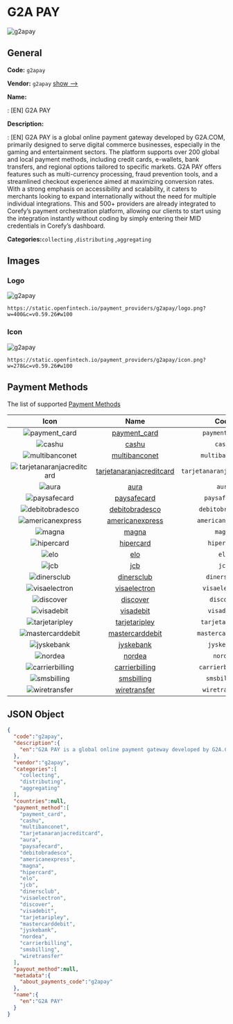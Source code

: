 
# G2A PAY 
![g2apay](https://static.openfintech.io/payment_providers/g2apay/logo.png?w=400&c=v0.59.26#w100)  

## General 
 
**Code:** `g2apay` 
 
**Vendor:** `g2apay` [show -->](/vendors/g2apay/) 
 
**Name:** 
 
:	[EN] G2A PAY 
 
**Description:** 
 
: [EN] G2A PAY is a global online payment gateway developed by G2A.COM, primarily designed to serve digital commerce businesses, especially in the gaming and entertainment sectors. The platform supports over 200 global and local payment methods, including credit cards, e-wallets, bank transfers, and regional options tailored to specific markets. G2A PAY offers features such as multi-currency processing, fraud prevention tools, and a streamlined checkout experience aimed at maximizing conversion rates. With a strong emphasis on accessibility and scalability, it caters to merchants looking to expand internationally without the need for multiple individual integrations. This and 500+ providers are already integrated to Corefy’s payment orchestration platform, allowing our clients to start using the integration instantly without coding by simply entering their MID credentials in Corefy’s dashboard. 
 
**Categories:**`collecting` ,`distributing` ,`aggregating` 
 

## Images 

### Logo 
 
![g2apay](https://static.openfintech.io/payment_providers/g2apay/logo.png?w=400&c=v0.59.26#w100)  

```
https://static.openfintech.io/payment_providers/g2apay/logo.png?w=400&c=v0.59.26#w100
```  

### Icon 
 
![g2apay](https://static.openfintech.io/payment_providers/g2apay/icon.png?w=278&c=v0.59.26#w100)  

```
https://static.openfintech.io/payment_providers/g2apay/icon.png?w=278&c=v0.59.26#w100
```  

## Payment Methods 
 
The list of supported [Payment Methods](/payment-methods/) 

|Icon|Name|Code| 
|:---:|:---:|:---:| 
|![payment_card](https://static.openfintech.io/payment_methods/payment_card/icon.svg?w=278&c=v0.59.26#w100) |[payment_card](/payment-methods/payment_card/)|`payment_card`| 
|![cashu](https://static.openfintech.io/payment_methods/cashu/icon.png?w=278&c=v0.59.26#w100) |[cashu](/payment-methods/cashu/)|`cashu`| 
|![multibanconet](https://static.openfintech.io/payment_methods/multibanconet/icon.png?w=278&c=v0.59.26#w100) |[multibanconet](/payment-methods/multibanconet/)|`multibanconet`| 
|![tarjetanaranjacreditcard](https://static.openfintech.io/payment_methods/tarjetanaranjacreditcard/icon.png?w=278&c=v0.59.26#w100) |[tarjetanaranjacreditcard](/payment-methods/tarjetanaranjacreditcard/)|`tarjetanaranjacreditcard`| 
|![aura](https://static.openfintech.io/payment_methods/aura/icon.png?w=278&c=v0.59.26#w100) |[aura](/payment-methods/aura/)|`aura`| 
|![paysafecard](https://static.openfintech.io/payment_methods/paysafecard/icon.svg?w=278&c=v0.59.26#w100) |[paysafecard](/payment-methods/paysafecard/)|`paysafecard`| 
|![debitobradesco](https://static.openfintech.io/payment_methods/debitobradesco/icon.png?w=278&c=v0.59.26#w100) |[debitobradesco](/payment-methods/debitobradesco/)|`debitobradesco`| 
|![americanexpress](https://static.openfintech.io/payment_methods/americanexpress/icon.svg?w=278&c=v0.59.26#w100) |[americanexpress](/payment-methods/americanexpress/)|`americanexpress`| 
|![magna](https://static.openfintech.io/payment_methods/magna/icon.svg?w=278&c=v0.59.26#w100) |[magna](/payment-methods/magna/)|`magna`| 
|![hipercard](https://static.openfintech.io/payment_methods/hipercard/icon.png?w=278&c=v0.59.26#w100) |[hipercard](/payment-methods/hipercard/)|`hipercard`| 
|![elo](https://static.openfintech.io/payment_methods/elo/icon.png?w=278&c=v0.59.26#w100) |[elo](/payment-methods/elo/)|`elo`| 
|![jcb](https://static.openfintech.io/payment_methods/jcb/icon.png?w=278&c=v0.59.26#w100) |[jcb](/payment-methods/jcb/)|`jcb`| 
|![dinersclub](https://static.openfintech.io/payment_methods/dinersclub/icon.svg?w=278&c=v0.59.26#w100) |[dinersclub](/payment-methods/dinersclub/)|`dinersclub`| 
|![visaelectron](https://static.openfintech.io/payment_methods/visaelectron/icon.png?w=278&c=v0.59.26#w100) |[visaelectron](/payment-methods/visaelectron/)|`visaelectron`| 
|![discover](https://static.openfintech.io/payment_methods/discover/icon.svg?w=278&c=v0.59.26#w100) |[discover](/payment-methods/discover/)|`discover`| 
|![visadebit](https://static.openfintech.io/payment_methods/visadebit/icon.png?w=278&c=v0.59.26#w100) |[visadebit](/payment-methods/visadebit/)|`visadebit`| 
|![tarjetaripley](https://static.openfintech.io/payment_methods/tarjetaripley/icon.png?w=278&c=v0.59.26#w100) |[tarjetaripley](/payment-methods/tarjetaripley/)|`tarjetaripley`| 
|![mastercarddebit](https://static.openfintech.io/payment_methods/mastercarddebit/icon.png?w=278&c=v0.59.26#w100) |[mastercarddebit](/payment-methods/mastercarddebit/)|`mastercarddebit`| 
|![jyskebank](https://static.openfintech.io/payment_methods/jyskebank/icon.png?w=278&c=v0.59.26#w100) |[jyskebank](/payment-methods/jyskebank/)|`jyskebank`| 
|![nordea](https://static.openfintech.io/payment_methods/nordea/icon.png?w=278&c=v0.59.26#w100) |[nordea](/payment-methods/nordea/)|`nordea`| 
|![carrierbilling](https://static.openfintech.io/payment_methods/carrierbilling/icon.png?w=278&c=v0.59.26#w100) |[carrierbilling](/payment-methods/carrierbilling/)|`carrierbilling`| 
|![smsbilling](https://static.openfintech.io/payment_methods/smsbilling/icon.png?w=278&c=v0.59.26#w100) |[smsbilling](/payment-methods/smsbilling/)|`smsbilling`| 
|![wiretransfer](https://static.openfintech.io/payment_methods/wiretransfer/icon.svg?w=278&c=v0.59.26#w100) |[wiretransfer](/payment-methods/wiretransfer/)|`wiretransfer`| 
 

## JSON Object 

```json
{
  "code":"g2apay",
  "description":{
    "en":"G2A PAY is a global online payment gateway developed by G2A.COM, primarily designed to serve digital commerce businesses, especially in the gaming and entertainment sectors. The platform supports over 200 global and local payment methods, including credit cards, e-wallets, bank transfers, and regional options tailored to specific markets. G2A PAY offers features such as multi-currency processing, fraud prevention tools, and a streamlined checkout experience aimed at maximizing conversion rates. With a strong emphasis on accessibility and scalability, it caters to merchants looking to expand internationally without the need for multiple individual integrations. This and 500+ providers are already integrated to Corefy\u2019s payment orchestration platform, allowing our clients to start using the integration instantly without coding by simply entering their MID credentials in Corefy\u2019s dashboard."
  },
  "vendor":"g2apay",
  "categories":[
    "collecting",
    "distributing",
    "aggregating"
  ],
  "countries":null,
  "payment_method":[
    "payment_card",
    "cashu",
    "multibanconet",
    "tarjetanaranjacreditcard",
    "aura",
    "paysafecard",
    "debitobradesco",
    "americanexpress",
    "magna",
    "hipercard",
    "elo",
    "jcb",
    "dinersclub",
    "visaelectron",
    "discover",
    "visadebit",
    "tarjetaripley",
    "mastercarddebit",
    "jyskebank",
    "nordea",
    "carrierbilling",
    "smsbilling",
    "wiretransfer"
  ],
  "payout_method":null,
  "metadata":{
    "about_payments_code":"g2apay"
  },
  "name":{
    "en":"G2A PAY"
  }
}
```  
